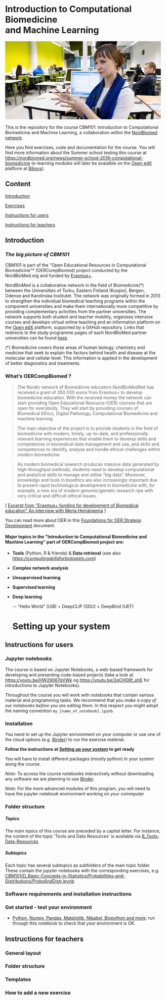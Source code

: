 # Introduction to Computational Biomedicine <br> and Machine Learning

![CBM101 image](./assets/course_image_merja.jpg)

This is the repository for the course CBM101: Introduction to Computational Biomedicine and Machine Learning, a collaboration within the [NordBiomed network](https://nordbiomed.org/).

Here you find exercises, code and documentation for the course. You will find more information about the Summer school testing this course at
https://nordbiomed.org/news/summer-school-2019-computational-biomedicine (e-learning modules will later be avaialble on the [Open edX](https://open.edx.org) platform at [Bibsys](http://www.bibsys.no/en/)).

## Content

[Introduction](#introduction)

[Exercises](#exercises)

[Instructions for users](#instructions-for-users)

[Instructions for teachers](#instructions-for-teachers)

## Introduction
### *The big picture of CBM101*

CBM101 is part of the "Open Educational Resources in Computational Biomedicine"* (OERCompBiomed) project conducted by the NordBioMed.org and funded by [Erasmus+](http://ec.europa.eu/programmes/erasmus-plus/projects/eplus-project-details/#project/bc4e0bdb-aa64-4d5c-a7f2-26d68ec36647).

NordBioMed is a collaborative network in the field of Biomedicine(*) between the Universities of Turku, Eastern Finland (Kuopio), Bergen, Odense and Karolinska Institutet. The network was originally formed in 2013 to strengthen the individual biomedical teaching programs within the component universities and make them internationally more competitive by providing complementary activities from the partner universities. The network supports both student and teacher mobility, organises intensive courses and develops virtual online teaching and an information platform on the [Open edX](https://open.edx.org/) platform, supported by a GitHub repository.
Links that redirects to the study programme pages of each NordBioMed partner universities can be found [here](https://nordbiomed.org).

(*) Biomedicine covers those areas of human biology, chemistry and medicine that seek to explain the factors behind health and disease at the molecular and cellular level. This information is applied in the development of better diagnostics and treatments.


### What’s OERCompBiomed ?

> The Nordic network of Biomedicine educators NordBioMedNet has received a grant of 350 000 euros from Erasmus+ to develop biomedicine education. With the received money the network can start providing Open Educational Resource (OER) courses that are open for everybody. They will start by providing courses of Biomedical Ethics, Digital Pathology, Computational Biomedicine and machine learning.

> The main objective of the project is to provide students in the field of biomedicine with modern, timely, up-to-date, and professionally relevant learning experiences that enable them to develop skills and competences in biomedical data management and use, and skills and competences to identify, analyse and handle ethical challenges within modern biomedicine.

> As modern biomedical research produces massive data generated by high-throughput methods, students need to develop computational and analytical skills to manage and utilise “big data”. Moreover, knowledge and tools in bioethics are also increasingly important due to present rapid technological development in biomedicine with, for example, a new era of modern genomic/genetic research ripe with very critical and difficult ethical issues.  

[ [Excerpt from "Erasmus+ funding for development of Biomedical education" An interview with Merja Heinäniemia](https://www.uef.fi/en/-/erasmus-rahoitusta-biolaaketieteen-koulutuksen-kehittamiseen) ]


You can read more about OER in this [Foundations for OER Strategy Development](http://www.oerstrategy.org/home/read-the-doc/) document.


#### Major topics in the "Introduction to Computational Biomedicine and Machine Learning" part of OERCompBiomed project are:


- **Tools** (Python, R & friends) & **Data retrieval**  (see also https://computingskillsforbiologists.com)

- **Complex network analysis**  

- **Unsupervised learning**

- **Supervised learning**

- **Deep learning**  

   -- “Hello World” (UiB) + DeepCLIP (SDU) + DeepBind (UEF)
   
   # Setting up your system


## Instructions for users
### Jupyter notebooks
The course is based on Jupyter Notebooks, a web-based framework for developing and presenting code-based projects (take a look at https://youtu.be/HW29067qVWk og https://youtu.be/2eCHD6f_phE for introductions to Jupyter Notebooks).

Throughout the course you will work with notebooks that contain various material and programming tasks. We recommend that you *make a copy of our notebooks before you are editing them*. In this respect you might adopt the naming convention `my_[name_of_notebook].ipynb`.

### Installation

You need to set up the Jupyter enrivonment on your computer or use one of the cloud options (e.g. [Binder](mybinder.org)) to run the exercise material. 

**Follow the instructions at [Setting up your system](setup.md) to get ready**

You will have to install different packages (mostly python) in your system along the course. 

_Note_: To access the course notebooks interactively without downloading any software we are planning to use [Binder](mybinder.org).

_Note_: For the more advanced modules of this program, you will need to have the jupyter notebook environment working on your commputer


### Folder structure
##### Topics
The main topics of this course are preceded by a capital letter. For instance, the content of the topic 'Tools and Data Resources' is available via [B_Tools-Data-Resources](B_Tools-Data-Resources).

##### Subtopics
Each topic has several subtopics as subfolders of the main topic folder. These contain the jupyter notebooks with the corresponding exercises, e.g. [CBM101/D_Basic-Concepts-in-Statistics/Probabilities-and-Distributions/ProbsAndDistr.ipynb](CBM101/D_Basic-Concepts-in-Statistics/Probabilities-and-Distributions/ProbsAndDistr.ipynb)

### Software requirements and installation instructions



### Get started - test your environment
* [Python, Numpy, Pandas, Matplotlib, Nibabel, Biopython and more](notebooks/0.0-test.ipynb): run through this notebook to check that your environment is OK.


## Instructions for teachers

### General layout

### Folder structure

### Templates

### How to add a new exercise

   
